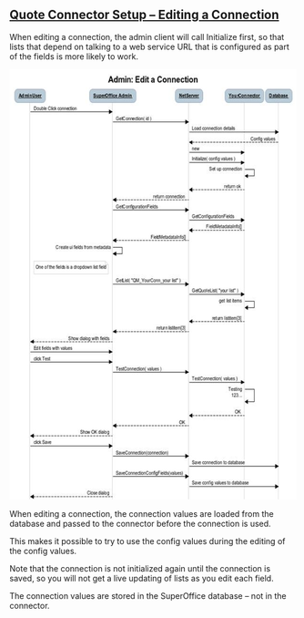 <properties date="2016-05-10"
SortOrder="3"
/>

[Quote Connector Setup – Editing a Connection]()
--------------------------------------------------------------------------

When editing a connection, the admin client will call Initialize first, so that lists that depend on talking to a web service URL that is configured as part of the fields is more likely to work.

<img src="Quote%20Connector%20interface_files/image005.jpg" id="Picture 10" width="605" height="755" />

When editing a connection, the connection values are loaded from the database and passed to the connector before the connection is used.

This makes it possible to try to use the config values during the editing of the config values.

Note that the connection is not initialized again until the connection is saved, so you will not get a live updating of lists as you edit each field.

The connection values are stored in the SuperOffice database – not in the connector.

 

 
